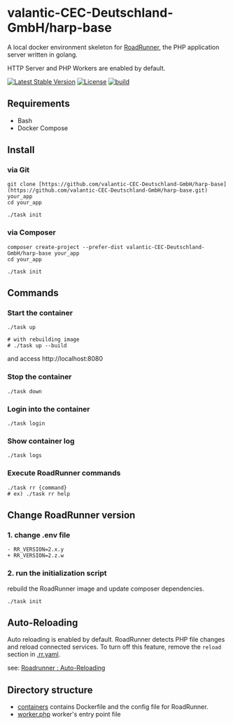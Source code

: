 # valantic-CEC-Deutschland-GmbH/harp-base
A local docker environment skeleton for [RoadRunner](https://github.com/roadrunner-server/roadrunner), the PHP application server written in golang.

HTTP Server and PHP Workers are enabled by default.

[![Latest Stable Version](https://poser.pugx.org/n1215/roadrunner-docker-skeleton/v/stable)](https://packagist.org/packages/n1215/roadrunner-docker-skeleton)
[![License](https://poser.pugx.org/n1215/roadrunner-docker-skeleton/license)](https://packagist.org/packages/n1215/roadrunner-docker-skeleton)
[![build](https://github.com/n1215/roadrunner-docker-skeleton/actions/workflows/build.yml/badge.svg?branch=master)](https://github.com/n1215/roadrunner-docker-skeleton/actions/workflows/build.yml)


## Requirements
- Bash
- Docker Compose

## Install

### via Git
```
git clone [https://github.com/valantic-CEC-Deutschland-GmbH/harp-base](https://github.com/valantic-CEC-Deutschland-GmbH/harp-base.git) your_app
cd your_app

./task init
```

### via Composer
```
composer create-project --prefer-dist valantic-CEC-Deutschland-GmbH/harp-base your_app
cd your_app

./task init
```

## Commands

### Start the container

```
./task up

# with rebuilding image
# ./task up --build
```

and access http://localhost:8080

### Stop the container

```
./task down
```

### Login into the container
```
./task login
```

### Show container log
```
./task logs
```

### Execute RoadRunner commands

```
./task rr {command}
# ex) ./task rr help
```

## Change RoadRunner version

### 1. change .env file

```
- RR_VERSION=2.x.y
+ RR_VERSION=2.z.w
```

### 2. run the initialization script
rebuild the RoadRunner image and update composer dependencies.
```
./task init
```

## Auto-Reloading
Auto reloading is enabled by default. RoadRunner detects PHP file changes and reload connected services.
To turn off this feature, remove the `reload` section in [.rr.yaml](containers/roadrunner/config/.rr.yaml).

see: [Roadrunner : Auto-Reloading](https://roadrunner.dev/docs/beep-beep-reload)

## Directory structure
- [containers](containers) contains Dockerfile and the config file for RoadRunner.
- [worker.php](worker.php) worker's entry point file
